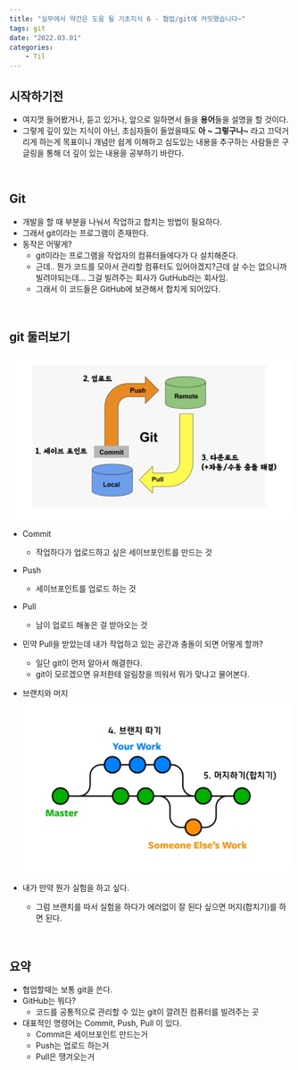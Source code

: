 ```yaml
---
title: "실무에서 약간은 도움 될 기초지식 6 - 협업/git에 커밋했습니다~"
tags: git
date: "2022.03.01"
categories: 
    - Til
---
```


## 시작하기전
- 여지껏 들어봤거나, 듣고 있거나, 앞으로 일하면서 들을 **용어**들을 설명을 할 것이다.
- 그렇게 깊이 있는 지식이 아닌, 초심자들이 들었을때도 **아 ~ 그렇구나~** 라고 끄덕거리게 하는게 목표이니 개념만 쉽게 이해하고 심도있는 내용을 추구하는 사람들은 구글링을 통해 더 깊이 있는 내용을 공부하기 바란다.

<br>

## Git
- 개발을 할 때 부분을 나눠서 작업하고 합치는 방법이 필요하다.
- 그래서 git이라는 프로그램이 존재한다.
- 동작은 어떻게?
    - git이라는 프로그램을 작업자의 컴퓨터들에다가 다 설치해준다.
    - 근데.. 뭔가 코드를 모아서 관리할 컴퓨터도 있어야겠지?근데 살 수는 없으니까 빌려야되는데... 그걸 빌려주는 회사가 GutHub라는 회사임.
    - 그래서 이 코드들은 GitHub에 보관해서 합치게 되어있다.

<br>

## git 둘러보기
![](/assets/images/gits1.PNG)

- Commit
    - 작업하다가 업로드하고 싶은 세이브포인트를 만드는 것
- Push
    - 세이브포인트를 업로드 하는 것
- Pull
    - 남이 업로드 해놓은 걸 받아오는 것

- 민약 Pull을 받았는데 내가 작업하고 있는 공간과 충돌이 되면 어떻게 할까?
    - 일단 git이 먼저 알아서 해결한다.
    - git이 모르겠으면 유저한테 알림창을 띄워서 뭐가 맞냐고 물어본다.
- 브랜치와 머지
![](/assets/images/gits2.PNG)
- 내가 만약 뭔가 실험을 하고 싶다.
    - 그럼 브랜치를 따서 실험을 하다가 에러없이 잘 된다 싶으면 머지(합치기)를 하면 된다.

<br>

## 요약
- 협업할때는 보통 git을 쓴다.
- GitHub는 뭐다?
    - 코드를 공통적으로 관리할 수 있는 git이 깔려진 컴퓨터를 빌려주는 곳
- 대표적인 명령어는 Commit, Push, Pull 이 있다.
    - Commit은 세이브포인트 만드는거
    - Push는 업로드 하는거
    - Pull은 땡겨오는거